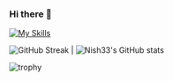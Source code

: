 ### Hi there 👋

[![My Skills](https://skillicons.dev/icons?i=php,laravel,js,html,css,wordpress,figma)](https://skillicons.dev)

![GitHub Streak](https://github-readme-streak-stats.herokuapp.com/?user=nish33) | ![Nish33's GitHub stats](https://github-readme-stats.vercel.app/api?username=nish33)

![trophy](https://github-profile-trophy.vercel.app/?username=nish33)
